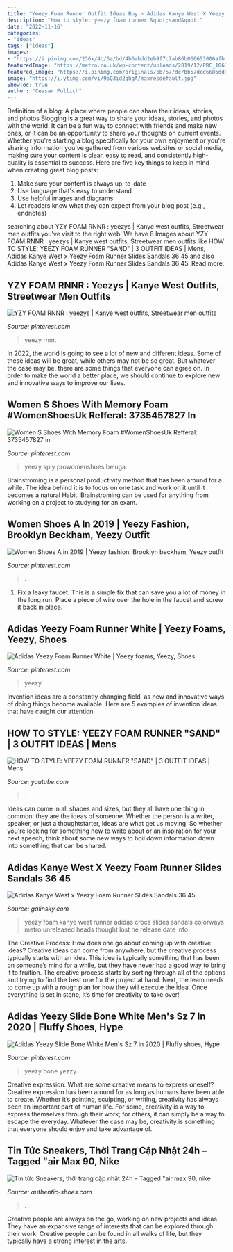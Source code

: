 ```yaml
---
title: "Yeezy Foam Runner Outfit Ideas Boy ~ Adidas Kanye West X Yeezy Foam Runner Slides Sandals 36 45"
description: "How to style: yeezy foam runner &quot;sand&quot;"
date: "2022-11-16"
categories:
- "ideas"
tags: ["ideas"]
images:
- "https://i.pinimg.com/236x/4b/6a/bd/4b6abdd2eb9f7c7ab86b066653006afb.jpg?nii=t"
featuredImage: "https://metro.co.uk/wp-content/uploads/2019/12/PRC_106355799.jpg?quality\u003d90\u0026strip\u003dall"
featured_image: "https://i.pinimg.com/originals/bb/57/dc/bb57dcd6686dd9011aedbe6eccc3638a.jpg"
image: "https://i.ytimg.com/vi/9oQ3id2qhgA/maxresdefault.jpg"
ShowToc: true
author: "Ceasar Pollich"
---
```



Definition of a blog: A place where people can share their ideas, stories, and photos
Blogging is a great way to share your ideas, stories, and photos with the world. It can be a fun way to connect with friends and make new ones, or it can be an opportunity to share your thoughts on current events. Whether you're starting a blog specifically for your own enjoyment or you're sharing information you've gathered from various websites or social media, making sure your content is clear, easy to read, and consistently high-quality is essential to success. Here are five key things to keep in mind when creating great blog posts: 
1. Make sure your content is always up-to-date 
2. Use language that's easy to understand 
3. Use helpful images and diagrams 
4. Let readers know what they can expect from your blog post (e.g., endnotes) 

	

		
searching about YZY FOAM RNNR : yeezys | Kanye west outfits, Streetwear men outfits you've visit to the right web. We have 8 Images about YZY FOAM RNNR : yeezys | Kanye west outfits, Streetwear men outfits like HOW TO STYLE: YEEZY FOAM RUNNER &quot;SAND&quot; | 3 OUTFIT IDEAS | Mens, Adidas Kanye West x Yeezy Foam Runner Slides Sandals 36 45 and also Adidas Kanye West x Yeezy Foam Runner Slides Sandals 36 45. Read more:
		
    
## YZY FOAM RNNR : Yeezys | Kanye West Outfits, Streetwear Men Outfits

<img loading=lazy src="https://i.pinimg.com/236x/4b/6a/bd/4b6abdd2eb9f7c7ab86b066653006afb.jpg?nii=t" onerror="this.onerror=null;this.src='https://tse3.mm.bing.net/th?id=OIP.YvTkhMktOhtgC5SIfqccqgAAAA&amp;pid=15.1';" alt="YZY FOAM RNNR : yeezys | Kanye west outfits, Streetwear men outfits">

_Source: pinterest.com_

>yeezy rnnr. 

	

In 2022, the world is going to see a lot of new and different ideas. Some of these ideas will be great, while others may not be so great. But whatever the case may be, there are some things that everyone can agree on. In order to make the world a better place, we should continue to explore new and innovative ways to improve our lives.

    
## Women S Shoes With Memory Foam #WomenShoesUk Refferal: 3735457827 In

<img loading=lazy src="https://i.pinimg.com/originals/88/4f/83/884f83a11ed87b7864d096780bb12c65.jpg" onerror="this.onerror=null;this.src='https://tse1.mm.bing.net/th?id=OIP.VsCVB0L0rg0TeFtaklUcyAHaIF&amp;pid=15.1';" alt="Women S Shoes With Memory Foam #WomenShoesUk Refferal: 3735457827 in">

_Source: pinterest.com_

>yeezy sply prowomenshoes beluga. 

	

Brainstroming is a personal productivity method that has been around for a while. The idea behind it is to focus on one task and work on it until it becomes a natural Habit. Brainstroming can be used for anything from working on a project to studying for an exam.

    
## Women Shoes A In 2019 | Yeezy Fashion, Brooklyn Beckham, Yeezy Outfit

<img loading=lazy src="https://i.pinimg.com/originals/bb/57/dc/bb57dcd6686dd9011aedbe6eccc3638a.jpg" onerror="this.onerror=null;this.src='https://tse3.mm.bing.net/th?id=OIP.E5Fhb5FTxxn6qkkgr5yvDAHaLH&amp;pid=15.1';" alt="Women Shoes A in 2019 | Yeezy fashion, Brooklyn beckham, Yeezy outfit">

_Source: pinterest.com_

>. 

	

1. Fix a leaky faucet: This is a simple fix that can save you a lot of money in the long run. Place a piece of wire over the hole in the faucet and screw it back in place.

    
## Adidas Yeezy Foam Runner White | Yeezy Foams, Yeezy, Shoes

<img loading=lazy src="https://i.pinimg.com/236x/21/c2/24/21c22477c8ecd9bb9341e4a308b3e150.jpg?nii=t" onerror="this.onerror=null;this.src='https://tse3.mm.bing.net/th?id=OIP.SkOiZeYZZhWyIBWNwi40PwAAAA&amp;pid=15.1';" alt="Adidas Yeezy Foam Runner White | Yeezy foams, Yeezy, Shoes">

_Source: pinterest.com_

>yeezy. 

	

Invention ideas are a constantly changing field, as new and innovative ways of doing things become available. Here are 5 examples of invention ideas that have caught our attention.

    
## HOW TO STYLE: YEEZY FOAM RUNNER &quot;SAND&quot; | 3 OUTFIT IDEAS | Mens

<img loading=lazy src="https://i.ytimg.com/vi/9oQ3id2qhgA/maxresdefault.jpg" onerror="this.onerror=null;this.src='https://tse3.mm.bing.net/th?id=OIP._ZDR6hQTm2Lqfo_-QnCYagHaEK&amp;pid=15.1';" alt="HOW TO STYLE: YEEZY FOAM RUNNER &quot;SAND&quot; | 3 OUTFIT IDEAS | Mens">

_Source: youtube.com_

>. 

	

Ideas can come in all shapes and sizes, but they all have one thing in common: they are the ideas of someone. Whether the person is a writer, speaker, or just a thoughtstarter, ideas are what get us moving. So whether you're looking for something new to write about or an inspiration for your next speech, think about some new ways to boil down information down into something that can be shared.

    
## Adidas Kanye West X Yeezy Foam Runner Slides Sandals 36 45

<img loading=lazy src="https://metro.co.uk/wp-content/uploads/2019/12/PRC_106355799.jpg?quality\u003d90\u0026strip\u003dall" onerror="this.onerror=null;this.src='https://tse3.mm.bing.net/th?id=OIP.Bt91RMfo9RIY0gpryMtx6AHaD4&amp;pid=15.1';" alt="Adidas Kanye West x Yeezy Foam Runner Slides Sandals 36 45">

_Source: galinsky.com_

>yeezy foam kanye west runner adidas crocs slides sandals colorways metro unreleased heads thought lost he release date info. 

	

The Creative Process: How does one go about coming up with creative ideas?
Creative ideas can come from anywhere, but the creative process typically starts with an idea. This idea is typically something that has been on someone’s mind for a while, but they have never had a good way to bring it to fruition. The creative process starts by sorting through all of the options and trying to find the best one for the project at hand. Next, the team needs to come up with a rough plan for how they will execute the idea. Once everything is set in stone, it’s time for creativity to take over!

    
## Adidas Yeezy Slide Bone White Men&#039;s Sz 7 In 2020 | Fluffy Shoes, Hype

<img loading=lazy src="https://i.pinimg.com/736x/b9/2c/50/b92c50033f80d812a446eaec779cc102.jpg" onerror="this.onerror=null;this.src='https://tse2.mm.bing.net/th?id=OIP.1jlXzU-dc-fs0bpZ7WUlJgHaFj&amp;pid=15.1';" alt="Adidas Yeezy Slide Bone White Men&#039;s Sz 7 in 2020 | Fluffy shoes, Hype">

_Source: pinterest.com_

>yeezy bone yezzy. 

	

Creative expression: What are some creative means to express oneself?
Creative expression has been around for as long as humans have been able to create. Whether it’s painting, sculpting, or writing, creativity has always been an important part of human life. For some, creativity is a way to express themselves through their work; for others, it can simply be a way to escape the everyday. Whatever the case may be, creativity is something that everyone should enjoy and take advantage of.

    
## Tin Tức Sneakers, Thời Trang Cập Nhật 24h – Tagged &quot;air Max 90, Nike

<img loading=lazy src="https://file.hstatic.net/1000282067/article/thiet_ke_khong_ten__2__6a2f3f3694d24ca796f5f8d024d2d520_9cdc19b7bd7b4b3da93590647d3a0865_large.jpg" onerror="this.onerror=null;this.src='https://tse2.mm.bing.net/th?id=OIP.F1zy_b-Xa6nvndSvT8Rx-QHaEK&amp;pid=15.1';" alt="Tin tức Sneakers, thời trang cập nhật 24h – Tagged &quot;air max 90, nike">

_Source: authentic-shoes.com_

>. 

	

Creative people are always on the go, working on new projects and ideas. They have an expansive range of interests that can be explored through their work. Creative people can be found in all walks of life, but they typically have a strong interest in the arts.

